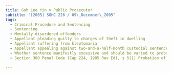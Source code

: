 ```yaml
---
title: Goh Lee Yin v Public Prosecutor 
subtitle: "[2005] SGHC 226 / 09\_December\_2005"
tags:
  - Criminal Procedure and Sentencing
  - Sentencing
  - Mentally disordered offenders
  - Appellant pleading guilty to charges of theft in dwelling
  - Appellant suffering from kleptomania
  - Appellant appealing against two-and-a-half-month custodial sentence
  - Whether sentence manifestly excessive and should be varied to probation
  - Section 380 Penal Code (Cap 224, 1985 Rev Ed), s 5(1) Probation of Offenders Act (Cap 252, 1985 Rev Ed)

---
```


